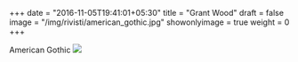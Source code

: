 +++
date = "2016-11-05T19:41:01+05:30"
title = "Grant Wood"
draft = false
image = "/img/rivisti/american_gothic.jpg"
showonlyimage = true
weight = 0
+++

<!--more-->
American Gothic
![](/img/rivisti/american_gothic.jpg)
